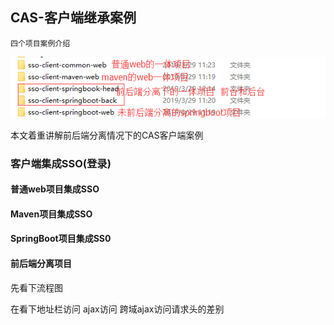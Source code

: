 ## CAS-客户端继承案例

`四个项目案例介绍`

![img](images/1.png)

本文着重讲解前后端分离情况下的CAS客户端案例

### 客户端集成SSO(登录)

#### 普通web项目集成SSO

#### Maven项目集成SSO

#### SpringBoot项目集成SS0

#### 前后端分离项目

先看下流程图

在看下地址栏访问  ajax访问 跨域ajax访问请求头的差别